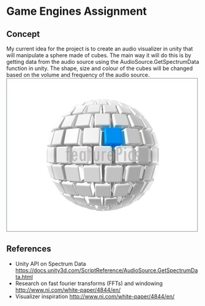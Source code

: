 # Game Engines Assignment
## Concept
My current idea for the project is to create an audio visualizer in unity that will manipulate a sphere made of cubes. The main way it will do this is by getting data from the audio source using the AudioSource.GetSpectrumData function in unity. The shape, size and colour of the cubes will be changed based on the volume and frequency of the audio source. 
![](Images/CubeSphere.jpg)





## References
- Unity API on Spectrum Data https://docs.unity3d.com/ScriptReference/AudioSource.GetSpectrumData.html
- Research on fast fourier transforms (FFTs) and windowing
http://www.ni.com/white-paper/4844/en/  
- Visualizer inspiration
http://www.ni.com/white-paper/4844/en/
